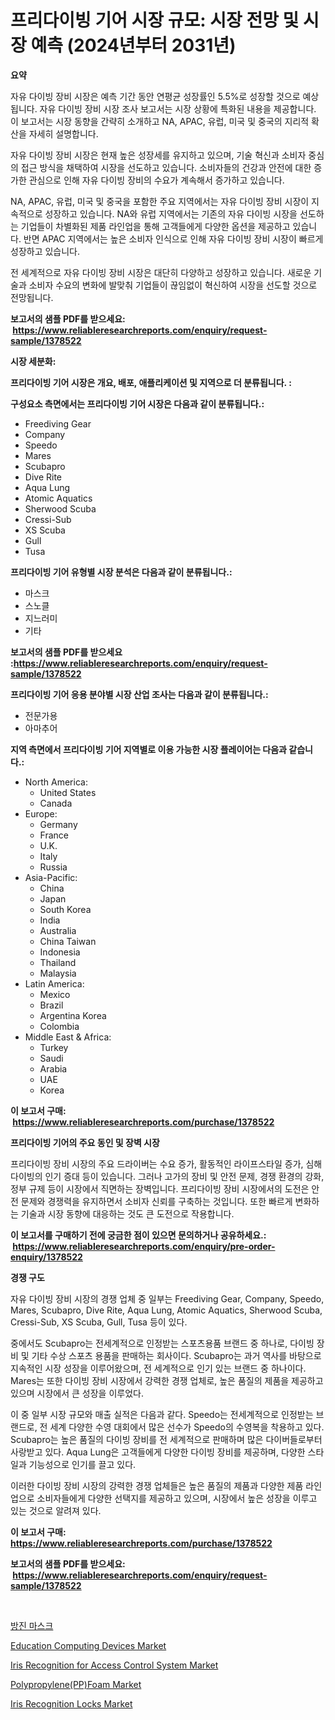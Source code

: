 <p><h1>프리다이빙 기어 시장 규모: 시장 전망 및 시장 예측 (2024년부터 2031년)</h1></p><p><strong>요약</strong></p>
<p><p>자유 다이빙 장비 시장은 예측 기간 동안 연평균 성장률인 5.5%로 성장할 것으로 예상됩니다. 자유 다이빙 장비 시장 조사 보고서는 시장 상황에 특화된 내용을 제공합니다. 이 보고서는 시장 동향을 간략히 소개하고 NA, APAC, 유럽, 미국 및 중국의 지리적 확산을 자세히 설명합니다.</p><p>자유 다이빙 장비 시장은 현재 높은 성장세를 유지하고 있으며, 기술 혁신과 소비자 중심의 접근 방식을 채택하여 시장을 선도하고 있습니다. 소비자들의 건강과 안전에 대한 증가한 관심으로 인해 자유 다이빙 장비의 수요가 계속해서 증가하고 있습니다.</p><p>NA, APAC, 유럽, 미국 및 중국을 포함한 주요 지역에서는 자유 다이빙 장비 시장이 지속적으로 성장하고 있습니다. NA와 유럽 지역에서는 기존의 자유 다이빙 시장을 선도하는 기업들이 차별화된 제품 라인업을 통해 고객들에게 다양한 옵션을 제공하고 있습니다. 반면 APAC 지역에서는 높은 소비자 인식으로 인해 자유 다이빙 장비 시장이 빠르게 성장하고 있습니다.</p><p>전 세계적으로 자유 다이빙 장비 시장은 대단히 다양하고 성장하고 있습니다. 새로운 기술과 소비자 수요의 변화에 발맞춰 기업들이 끊임없이 혁신하여 시장을 선도할 것으로 전망됩니다.</p></p>
<p><strong>보고서의 샘플 PDF를 받으세요: &nbsp;<a href="https://www.reliableresearchreports.com/enquiry/request-sample/1378522">https://www.reliableresearchreports.com/enquiry/request-sample/1378522</a></strong></p>
<p><strong>시장 세분화:</strong></p>
<p><strong> 프리다이빙 기어 시장은 개요, 배포, 애플리케이션 및 지역으로 더 분류됩니다. :</strong></p>
<p><strong>구성요소 측면에서는 프리다이빙 기어 시장은 다음과 같이 분류됩니다.:</strong></p>
<p><ul><li>Freediving Gear</li><li>Company</li><li>Speedo</li><li>Mares</li><li>Scubapro</li><li>Dive Rite</li><li>Aqua Lung</li><li>Atomic Aquatics</li><li>Sherwood Scuba</li><li>Cressi-Sub</li><li>XS Scuba</li><li>Gull</li><li>Tusa</li></ul></p>
<p><strong> 프리다이빙 기어 유형별 시장 분석은 다음과 같이 분류됩니다.:</strong></p>
<p><ul><li>마스크</li><li>스노클</li><li>지느러미</li><li>기타</li></ul></p>
<p><strong>보고서의 샘플 PDF를 받으세요 :<a href="https://www.reliableresearchreports.com/enquiry/request-sample/1378522">https://www.reliableresearchreports.com/enquiry/request-sample/1378522</a></strong></p>
<p><strong> 프리다이빙 기어 응용 분야별 시장 산업 조사는 다음과 같이 분류됩니다.:</strong></p>
<p><ul><li>전문가용</li><li>아마추어</li></ul></p>
<p><strong>지역 측면에서 프리다이빙 기어 지역별로 이용 가능한 시장 플레이어는 다음과 같습니다.:</strong></p>
<p><ul>
    <li>
        North America:
        <ul>
            <li>United States</li>
            <li>Canada</li>
        </ul>
    </li>
    <li>
        Europe:
        <ul>
            <li>Germany</li>
            <li>France</li>
            <li>U.K.</li>
            <li>Italy</li>
            <li>Russia</li>
        </ul>
    </li>
    <li>
        Asia-Pacific:
        <ul>
            <li>China</li>
            <li>Japan</li>
            <li>South Korea</li>
            <li>India</li>
            <li>Australia</li>
            <li>China Taiwan</li>
            <li>Indonesia</li>
            <li>Thailand</li>
            <li>Malaysia</li>
        </ul>
    </li>
    <li>
        Latin America:
        <ul>
            <li>Mexico</li>
            <li>Brazil</li>
            <li>Argentina Korea</li>
            <li>Colombia</li>
        </ul>
    </li>
    <li>
        Middle East & Africa:
        <ul>
            <li>Turkey</li>
            <li>Saudi</li>
            <li>Arabia</li>
            <li>UAE</li>
            <li>Korea</li>
        </ul>
    </li>
    </ul></p>
<p><strong>이 보고서 구매: &nbsp;<a href="https://www.reliableresearchreports.com/purchase/1378522">https://www.reliableresearchreports.com/purchase/1378522</a></strong></p>
<p><strong>프리다이빙 기어의 주요 동인 및 장벽 시장</strong></p>
<p><p>프리다이빙 장비 시장의 주요 드라이버는 수요 증가, 활동적인 라이프스타일 증가, 심해 다이빙의 인기 증대 등이 있습니다. 그러나 고가의 장비 및 안전 문제, 경쟁 환경의 강화, 정부 규제 등이 시장에서 직면하는 장벽입니다. 프리다이빙 장비 시장에서의 도전은 안전 문제와 경쟁력을 유지하면서 소비자 신뢰를 구축하는 것입니다. 또한 빠르게 변화하는 기술과 시장 동향에 대응하는 것도 큰 도전으로 작용합니다.</p></p>
<p><strong>이 보고서를 구매하기 전에 궁금한 점이 있으면 문의하거나 공유하세요.: &nbsp;<a href="https://www.reliableresearchreports.com/enquiry/pre-order-enquiry/1378522">https://www.reliableresearchreports.com/enquiry/pre-order-enquiry/1378522</a></strong></p>
<p><strong>경쟁 구도</strong></p>
<p><p>자유 다이빙 장비 시장의 경쟁 업체 중 일부는 Freediving Gear, Company, Speedo, Mares, Scubapro, Dive Rite, Aqua Lung, Atomic Aquatics, Sherwood Scuba, Cressi-Sub, XS Scuba, Gull, Tusa 등이 있다.</p><p>중에서도 Scubapro는 전세계적으로 인정받는 스포츠용품 브랜드 중 하나로, 다이빙 장비 및 기타 수상 스포츠 용품을 판매하는 회사이다. Scubapro는 과거 역사를 바탕으로 지속적인 시장 성장을 이루어왔으며, 전 세계적으로 인기 있는 브랜드 중 하나이다. Mares는 또한 다이빙 장비 시장에서 강력한 경쟁 업체로, 높은 품질의 제품을 제공하고 있으며 시장에서 큰 성장을 이루었다.</p><p>이 중 일부 시장 규모와 매출 실적은 다음과 같다. Speedo는 전세계적으로 인정받는 브랜드로, 전 세계 다양한 수영 대회에서 많은 선수가 Speedo의 수영복을 착용하고 있다. Scubapro는 높은 품질의 다이빙 장비를 전 세계적으로 판매하며 많은 다이버들로부터 사랑받고 있다. Aqua Lung은 고객들에게 다양한 다이빙 장비를 제공하며, 다양한 스타일과 기능성으로 인기를 끌고 있다.</p><p>이러한 다이빙 장비 시장의 강력한 경쟁 업체들은 높은 품질의 제품과 다양한 제품 라인업으로 소비자들에게 다양한 선택지를 제공하고 있으며, 시장에서 높은 성장을 이루고 있는 것으로 알려져 있다.</p></p>
<p><strong>이 보고서 구매: &nbsp; <a href="https://www.reliableresearchreports.com/purchase/1378522">https://www.reliableresearchreports.com/purchase/1378522</a></strong></p>
<p><strong>보고서의 샘플 PDF를 받으세요: &nbsp;<a href="https://www.reliableresearchreports.com/enquiry/request-sample/1378522">https://www.reliableresearchreports.com/enquiry/request-sample/1378522</a></strong><strong></strong></p>
<p>&nbsp;</p>
<p><p><a href="https://github.com/xvz497517413/Market-Research-Report-List-1/blob/main/8520169596.md">방진 마스크</a></p><p><a href="https://mire-aunt-385.notion.site/Education-Computing-Devices-Market-Provides-a-Comprehensive-Analysis-Including-a-Macro-Overview-of-t-d873ab1c64954b30a433c60d44fe0872">Education Computing Devices Market</a></p><p><a href="https://issuu.com/reportprime-2/docs/iris-recognition-for-access-control-system-market-">Iris Recognition for Access Control System Market</a></p><p><a href="https://github.com/BryceTownsendr/Market-Research-Report-List-4/blob/main/polypropyleneppfoam-market.md">Polypropylene(PP)Foam Market</a></p><p><a href="https://issuu.com/reportprime-2/docs/iris-recognition-locks-market-size-2030.pptx">Iris Recognition Locks Market</a></p></p>